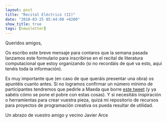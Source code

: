 ```yaml
---
layout: post
title: "Recital Eléctrico (II)"
date: "2018-03-25 05:44:00 +0200"
show_title: true
tags: [newsletter]
---
```


Queridos amigos,

Os escribo este breve mensaje para contaros que la semana pasada lanzamos este
formulario para inscribirse en el recital de literatura computacional que estoy
organizando (si no recordáis de qué va esto, aquí tenéis toda la información).

<!-- more -->

Es muy importante que (en caso de que queráis presentar una obra) os apuntéis
cuanto antes. Si no logramos confirmar un número mínimo de participantes
tendremos que pedirle a Maeda que borre [este tweet](https://twitter.com/johnmaeda/status/974264890088198144) (y ya sabéis cómo se pone el
pobre con estas cosas). Y si necesitáis inspiración o
herramientas para crear vuestra pieza, quizá mi repositorio de recursos para
proyectos de programación creativa os pueda resultar de utilidad.

Un abrazo de vuestro amigo y vecino Javier Arce
